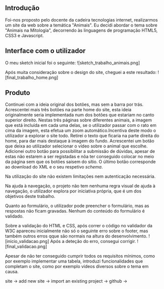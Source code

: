 ## Introdução

Foi-nos proposto pelo docente da cadeira tecnologias internet, realizarmos um site da web sobre a temática "Animais".
Eu decidi abordar o tema sobre "Animais na Mitologia", decorrendo às linguagens de programação HTML5, CSS3 e Javascript.

## Interface com o utilizador

O meu sketch inicial foi o seguinte: ![sketch_trabalho_animais.png]

Após muita consideração sobre o design do site, cheguei a este resultado: ![final_trabalho_home.png]

## Produto

Continuei com a ideia original dos botões, mas sem a barra por trás.
Acrescentei mais três botões na parte home do site, esta ideia originalmente seria implementada num dos botões que estariam no canto superior direito. Nestas três páginas sobre diferentes animais, a imagem que está incluída em cada uma delas, se o utilizador passar com o rato em cima da imagem, esta efetua um zoom automático.Incentiva deste modo o utilizador a explorar o site todo. 
Retirei o texto que ficaria na parte direita do home, para dar mais destaque à imagem do fundo.
Acrescentei um botão que deixa ao utilizador selecionar o vídeo sobre o animal que escolhe.
Adicionei outro botão para possibilitar a submissão de dúvidas, apesar de estas não estarem a ser registadas e nõa ter conseguido colocar no meio da página sem que os botões saisem do sítio.
O último botão corresponde ao download do XML e o seu respetivo _schema_.

Na utilização do site não existem limitações nem autenticação necessária.

Na ajuda à navegação, o projeto não tem nenhuma regra visual de ajuda à navegação, o utilizador explora por iniciativa própria, que é um dos objetivos deste trabalho.

Quanto ao formulário, o utilizador pode preencher o formulário, mas as respostas não ficam gravadas. Nenhum do conteúdo do formulário é validado.

Sobre a validação do HTML e CSS, após correr o código no validador da W3C apareceu inicialmente não só o seguinte erro sobre o footer, mas também outros erros qque são normais na altura do desenvolvimento.
![inicio_validacao.png]
Após a deteção do erro, consegui corrigir.
![final_validacao.png]

Apesar de não ter conseguido cumprir todos os requisitos mínimos, como por exemplo implementar uma tabela, introduzi funcionalidades que completam o site, como por exemplo vídeos diversos sobre o tema em causa. 


site → add new site → import an existing project → github →